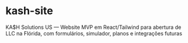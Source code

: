 # kash-site
KA$H Solutions US — Website MVP em React/Tailwind para abertura de LLC na Flórida, com formulários, simulador, planos e integrações futuras
